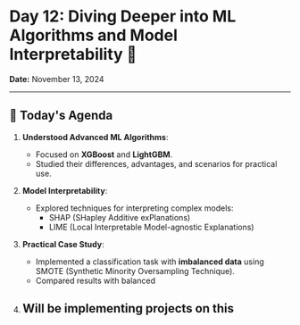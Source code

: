 # Day 12: Diving Deeper into ML Algorithms and Model Interpretability 🎯  

**Date:** November 13, 2024  

---

## 🚀 **Today's Agenda**  

1. **Understood Advanced ML Algorithms**:
   - Focused on **XGBoost** and **LightGBM**.
   - Studied their differences, advantages, and scenarios for practical use.

2. **Model Interpretability**:
   - Explored techniques for interpreting complex models:
     - SHAP (SHapley Additive exPlanations)
     - LIME (Local Interpretable Model-agnostic Explanations)

3. **Practical Case Study**:
   - Implemented a classification task with **imbalanced data** using SMOTE (Synthetic Minority Oversampling Technique).  
   - Compared results with balanced

4. ## Will be implementing projects on this
